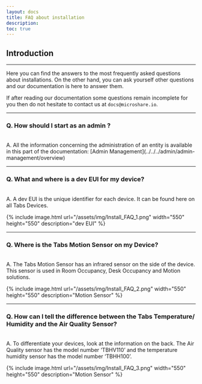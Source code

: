 ```yaml
---
layout: docs
title: FAQ about installation
description: 
toc: true
---
```


## Introduction
---------------------------------------

Here you can find the answers to the most frequently asked questions about installations. On the other hand, you can ask yourself other questions and our documentation is here to answer them. 

If after reading our documentation some questions remain incomplete for you then do not hesitate to contact us at `docs@microshare.io`.

---------------------------------------

### Q. How should I start as an admin ? 
<br>
A. All the information concerning the administration of an entity is available in this part of the documentation: [Admin Management](../../../admin/admin-management/overview)
<br>

---------------------------------------

### Q. What and where is a dev EUI for my device?
<br>
A. A dev EUI is the unique identifier for each device. It can be found here on all Tabs Devices.
<br>

{% include image.html url="/assets/img/Install_FAQ_1.png" width="550" height="550" description="dev EUI" %}

---------------------------------------

### Q. Where is the Tabs Motion Sensor on my Device?
<br>
A. The Tabs Motion Sensor has an infrared sensor on the side of the device. This sensor is used in Room Occupancy, Desk Occupancy and Motion solutions.
<br>

{% include image.html url="/assets/img/Install_FAQ_2.png" width="550" height="550" description="Motion Sensor" %}

---------------------------------------

### Q. How can I tell the difference between the Tabs Temperature/ Humidity and the Air Quality Sensor?
<br>
A. To differentiate your devices, look at the information on the back. The Air Quality sensor has the model number ‘TBHV110’ and the temperature humidity sensor has the model number ‘TBHH100’. 
<br>

{% include image.html url="/assets/img/Install_FAQ_3.png" width="550" height="550" description="Motion Sensor" %}
